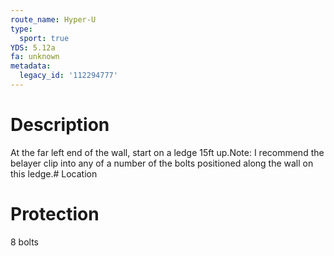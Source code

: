 ```yaml
---
route_name: Hyper-U
type:
  sport: true
YDS: 5.12a
fa: unknown
metadata:
  legacy_id: '112294777'
---
```

# Description
At the far left end of the wall, start on a ledge 15ft up.Note: I recommend the belayer clip into any of a number of the bolts positioned along the wall on this ledge.# Location
# Protection
8 bolts